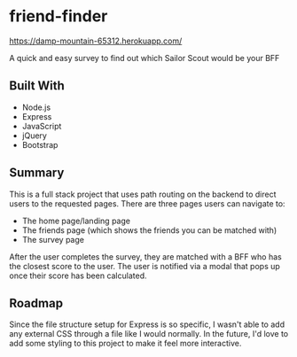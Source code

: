 # friend-finder

https://damp-mountain-65312.herokuapp.com/

A quick and easy survey to find out which Sailor Scout would be your BFF

## Built With ##
* Node.js
* Express
* JavaScript
* jQuery
* Bootstrap

## Summary ##

This is a full stack project that uses path routing on the backend to direct users to the requested pages. There are three pages users can navigate to:

* The home page/landing page
* The friends page (which shows the friends you can be matched with)
* The survey page

After the user completes the survey, they are matched with a BFF who has the closest score to the user. The user is notified via a modal that pops up once their score has been calculated. 

## Roadmap ##

Since the file structure setup for Express is so specific, I wasn't able to add any external CSS through a file like I would normally. In the future, I'd love to add some styling to this project to make it feel more interactive. 


